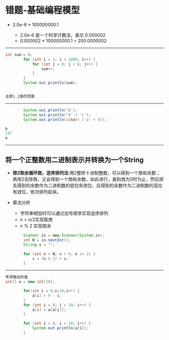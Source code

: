 # 错题-基础编程模型

- 2.0e-6 * 100000000.1

  - 2.0e-6 是一个科学计数法，表示 0.000002
  - 0.000002 * 100000000.1 = 200.0000002

--------------------------------------------------------------------------------

```java
int sum = 0;
        for (int i = 1; i < 1000; i++) {
            for (int j = 0; j < i; j++) {
                sum++;
            }
        }
        System.out.println(sum);


注意i,j值的范围
```

--------------------------------------------------------------------------------

```java
        System.out.println('b');
        System.out.println('b' + 'c');
        System.out.println((char) ('a' + 4));

b
197
e
```

--------------------------------------------------------------------------------

## 将一个正整数用二进制表示并转换为一个String

- **除2取余循环商，逆序排列法**:用2整除十进制整数，可以得到一个商和余数；再用2去除商，又会得到一个商和余数，如此进行，直到商为0时为止，然后把先得到的余数作为二进制数的低位有效位，后得到的余数作为二进制数的高位有效位，依次排列起来。
- 算法分析

  - 字符串相加时可以通过加号顺序实现逆序排列
  - n = n/2实现取商
  - n % 2 实现取余

```java
        Scanner in = new Scanner(System.in);
        int N = in.nextInt();
        String s = "";

        for (int n = N; n > 0; n /= 2) {
            s = (n % 2) + s;
        }
```

--------------------------------------------------------------------------------

```java
考虑输出的值
int[] a = new int[10];

        for(int i = 0;i<10;i++) {
            a[i] = 9 - i;
        }
        for (int i = 0; i < 10; i++) {
            a[i] = a[a[i]];
        }

        for (int i = 0; i < 10; i++) {
            System.out.println(a[i]);
        }
```
